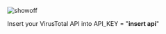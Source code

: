 ![showoff](https://github.com/user-attachments/assets/56788d69-a35f-49e0-a2c4-7837e1deefc4)

Insert your VirusTotal API into API_KEY = "____insert api____"
